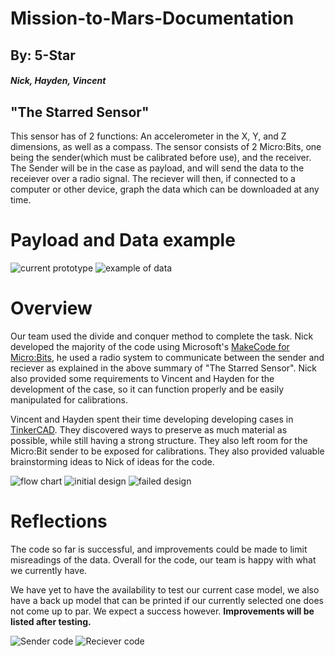 # Mission-to-Mars-Documentation 
## By: 5-Star 
##### Nick, Hayden, Vincent

## "The Starred Sensor"
This sensor has of 2 functions: An accelerometer in the X, Y, and Z dimensions, as well as a compass. The sensor consists of 2 Micro:Bits, one being the sender(which must be calibrated before use), and the receiver. The Sender will be in the case as payload, and will send the data to the receiever over a radio signal. The reciever will then, if connected to a computer or other device, graph the data which can be downloaded at any time. 

# Payload and Data example
![current prototype](IMG_0165.JPG)
![example of data](data.jpg)
# Overview
Our team used the divide and conquer method to complete the task. Nick developed the majority of the code using Microsoft's [MakeCode for Micro:Bits](https://makecode.microbit.org/), he used a radio system to communicate between the sender and reciever as explained in the above summary of "The Starred Sensor". Nick also provided some requirements to Vincent and Hayden for the development of the case, so it can function properly and be easily manipulated for calibrations.

Vincent and Hayden spent their time developing developing cases in [TinkerCAD](https://www.tinkercad.com/). They discovered ways to preserve as much material as possible, while still having a strong structure. They also left room for the Micro:Bit sender to be exposed for calibrations. They also provided valuable brainstorming ideas to Nick of ideas for the code.

![flow chart](flowchart.jpg)
![initial design](initial%20design.jpg)
![failed design](IMG_0164.JPG)


# Reflections
The code so far is successful, and improvements could be made to limit misreadings of the data. Overall for the code, our team is happy with what we currently have. 

We have yet to have the availability to test our current case model, we also have a back up model that can be printed if our currently selected one does not come up to par. We expect a success however. **Improvements will be listed after testing.**

![Sender code](S_code.jpg)
![Reciever code](R_code.jpg)

